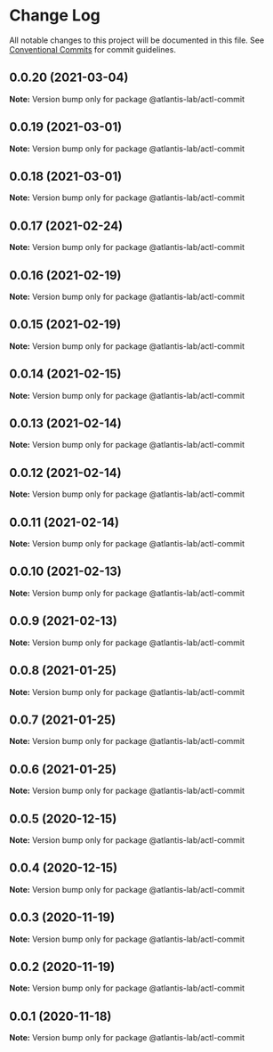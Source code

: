 # Change Log

All notable changes to this project will be documented in this file.
See [Conventional Commits](https://conventionalcommits.org) for commit guidelines.

## 0.0.20 (2021-03-04)

**Note:** Version bump only for package @atlantis-lab/actl-commit





## 0.0.19 (2021-03-01)

**Note:** Version bump only for package @atlantis-lab/actl-commit





## 0.0.18 (2021-03-01)

**Note:** Version bump only for package @atlantis-lab/actl-commit





## 0.0.17 (2021-02-24)

**Note:** Version bump only for package @atlantis-lab/actl-commit





## 0.0.16 (2021-02-19)

**Note:** Version bump only for package @atlantis-lab/actl-commit





## 0.0.15 (2021-02-19)

**Note:** Version bump only for package @atlantis-lab/actl-commit





## 0.0.14 (2021-02-15)

**Note:** Version bump only for package @atlantis-lab/actl-commit





## 0.0.13 (2021-02-14)

**Note:** Version bump only for package @atlantis-lab/actl-commit





## 0.0.12 (2021-02-14)

**Note:** Version bump only for package @atlantis-lab/actl-commit





## 0.0.11 (2021-02-14)

**Note:** Version bump only for package @atlantis-lab/actl-commit





## 0.0.10 (2021-02-13)

**Note:** Version bump only for package @atlantis-lab/actl-commit





## 0.0.9 (2021-02-13)

**Note:** Version bump only for package @atlantis-lab/actl-commit





## 0.0.8 (2021-01-25)

**Note:** Version bump only for package @atlantis-lab/actl-commit





## 0.0.7 (2021-01-25)

**Note:** Version bump only for package @atlantis-lab/actl-commit





## 0.0.6 (2021-01-25)

**Note:** Version bump only for package @atlantis-lab/actl-commit





## 0.0.5 (2020-12-15)

**Note:** Version bump only for package @atlantis-lab/actl-commit





## 0.0.4 (2020-12-15)

**Note:** Version bump only for package @atlantis-lab/actl-commit





## 0.0.3 (2020-11-19)

**Note:** Version bump only for package @atlantis-lab/actl-commit





## 0.0.2 (2020-11-19)

**Note:** Version bump only for package @atlantis-lab/actl-commit





## 0.0.1 (2020-11-18)

**Note:** Version bump only for package @atlantis-lab/actl-commit
